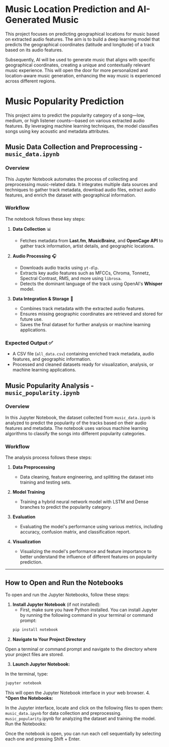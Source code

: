 # Music Location Prediction and AI-Generated Music
This project focuses on predicting geographical locations for music based on extracted audio features. The aim is to build a deep learning model that predicts the geographical coordinates (latitude and longitude) of a track based on its audio features.

Subsequently, AI will be used to generate music that aligns with specific geographical coordinates, creating a unique and contextually relevant music experience. This will open the door for more personalized and location-aware music generation, enhancing the way music is experienced across different regions.

# Music Popularity Prediction
This project aims to predict the popularity category of a song—low, medium, or high listener counts—based on various extracted audio features. By leveraging machine learning techniques, the model classifies songs using key acoustic and metadata attributes.

## **Music Data Collection and Preprocessing - `music_data.ipynb`**

### **Overview**  
This Jupyter Notebook automates the process of collecting and preprocessing music-related data. It integrates multiple data sources and techniques to gather track metadata, download audio files, extract audio features, and enrich the dataset with geographical information.  

### **Workflow**  
The notebook follows these key steps:

1. **Data Collection** 📊  
   - Fetches metadata from **Last.fm**, **MusicBrainz**, and **OpenCage API** to gather track information, artist details, and geographic locations.  

2. **Audio Processing** 🎧  
   - Downloads audio tracks using `yt-dlp`.  
   - Extracts key audio features such as MFCCs, Chroma, Tonnetz, Spectral Contrast, RMS, and more using `librosa`.  
   - Detects the dominant language of the track using OpenAI's **Whisper** model.  

3. **Data Integration & Storage** 🔄  
   - Combines track metadata with the extracted audio features.  
   - Ensures missing geographic coordinates are retrieved and stored for future use.  
   - Saves the final dataset for further analysis or machine learning applications.

### **Expected Output** ✅  
- A CSV file (`all_data.csv`) containing enriched track metadata, audio features, and geographic information.  
- Processed and cleaned datasets ready for visualization, analysis, or machine learning applications.

## **Music Popularity Analysis - `music_popularity.ipynb`**

### **Overview**  
In this Jupyter Notebook, the dataset collected from `music_data.ipynb` is analyzed to predict the popularity of the tracks based on their audio features and metadata. The notebook uses various machine learning algorithms to classify the songs into different popularity categories.

### **Workflow**  
The analysis process follows these steps:
1. **Data Preprocessing**  
   - Data cleaning, feature engineering, and splitting the dataset into training and testing sets.
   
2. **Model Training**  
   - Training a hybrid neural network model with LSTM and Dense branches to predict the popularity category.

3. **Evaluation**  
   - Evaluating the model's performance using various metrics, including accuracy, confusion matrix, and classification report.

4. **Visualization**  
   - Visualizing the model's performance and feature importance to better understand the influence of different features on popularity prediction.

---

## **How to Open and Run the Notebooks**

To open and run the Jupyter Notebooks, follow these steps:

1. **Install Jupyter Notebook** (if not installed):
   - First, make sure you have Python installed. You can install Jupyter by running the following command in your terminal or command prompt:
   ```bash
   pip install notebook
   ```
2. **Navigate to Your Project Directory**

Open a terminal or command prompt and navigate to the directory where your project files are stored.

3. **Launch Jupyter Notebook:**

In the terminal, type:
```bash
jupyter notebook
```

This will open the Jupyter Notebook interface in your web browser.
4. ***Open the Notebooks:**

In the Jupyter interface, locate and click on the following files to open them:
`music_data.ipynb` for data collection and preprocessing.
`music_popularity`.ipynb for analyzing the dataset and training the model.
Run the Notebooks:

Once the notebook is open, you can run each cell sequentially by selecting each one and pressing Shift + Enter.
